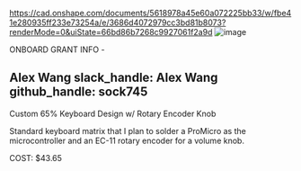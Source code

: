 https://cad.onshape.com/documents/5618978a45e60a072225bb33/w/fbe41e280935ff233e73254a/e/3686d4072979cc3bd81b8073?renderMode=0&uiState=66bd86b7268c9927061f2a9d
![image](https://github.com/user-attachments/assets/95e6faf0-7039-420a-8228-5930c6d4ce6b)


ONBOARD GRANT INFO -

Alex Wang
slack_handle: Alex Wang
github_handle: sock745
---

Custom 65% Keyboard Design w/ Rotary Encoder Knob

Standard keyboard matrix that I plan to solder a ProMicro as the microcontroller and an EC-11 rotary encoder for a volume knob.

COST: $43.65

